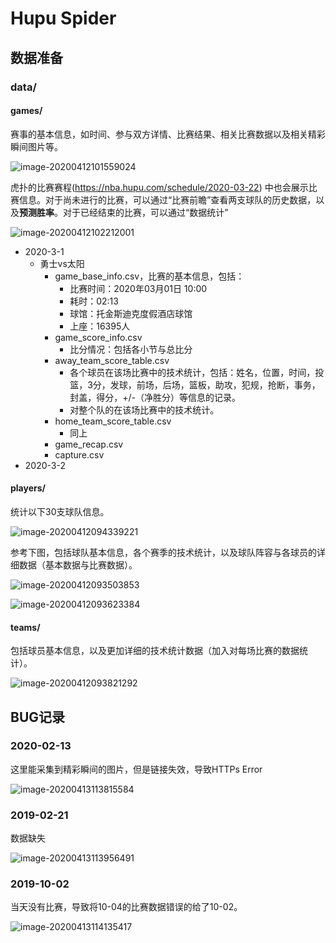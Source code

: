 # Hupu Spider

## 数据准备

### data/

#### games/

赛事的基本信息，如时间、参与双方详情、比赛结果、相关比赛数据以及相关精彩瞬间图片等。

![image-20200412101559024](assets/image-20200412101559024.png)



虎扑的比赛赛程(https://nba.hupu.com/schedule/2020-03-22) 中也会展示比赛信息。对于尚未进行的比赛，可以通过“比赛前瞻”查看两支球队的历史数据，以及**预测胜率**。对于已经结束的比赛，可以通过“数据统计”

![image-20200412102212001](assets/image-20200412102212001.png)



- 2020-3-1
  - 勇士vs太阳
    - game_base_info.csv，比赛的基本信息，包括：
      - 比赛时间：2020年03月01日 10:00
      - 耗时：02:13
      - 球馆：托金斯迪克度假酒店球馆
      - 上座：16395人
    - game_score_info.csv
      - 比分情况：包括各小节与总比分
    - away_team_score_table.csv
      - 各个球员在该场比赛中的技术统计，包括：姓名，位置，时间，投篮，3分，发球，前场，后场，篮板，助攻，犯规，抢断，事务，封盖，得分，+/-（净胜分）等信息的记录。
      - 对整个队的在该场比赛中的技术统计。
    - home_team_score_table.csv
      - 同上
    - game_recap.csv
    - capture.csv
- 2020-3-2



#### players/

统计以下30支球队信息。

![image-20200412094339221](assets/image-20200412094339221.png)



参考下图，包括球队基本信息，各个赛季的技术统计，以及球队阵容与各球员的详细数据（基本数据与比赛数据）。

![image-20200412093503853](assets/image-20200412093503853.png)

![image-20200412093623384](assets/image-20200412093623384.png)



#### teams/

包括球员基本信息，以及更加详细的技术统计数据（加入对每场比赛的数据统计）。

![image-20200412093821292](assets/image-20200412093821292.png)





## BUG记录

### 2020-02-13

这里能采集到精彩瞬间的图片，但是链接失效，导致HTTPs Error

![image-20200413113815584](assets/image-20200413113815584.png)



### 2019-02-21

数据缺失

![image-20200413113956491](assets/image-20200413113956491.png)



### 2019-10-02

当天没有比赛，导致将10-04的比赛数据错误的给了10-02。

![image-20200413114135417](assets/image-20200413114135417.png)










